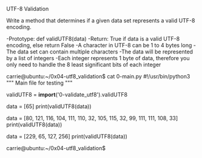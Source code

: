 UTF-8 Validation 

Write a method that determines if a given data set represents a valid UTF-8 encoding.

-Prototype: def validUTF8(data)
-Return: True if data is a valid UTF-8 encoding, else return False
-A character in UTF-8 can be 1 to 4 bytes long
-The data set can contain multiple characters
-The data will be represented by a list of integers
-Each integer represents 1 byte of data, therefore you only need to handle the 8 least significant bits of each integer

carrie@ubuntu:~/0x04-utf8_validation$ cat 0-main.py
#!/usr/bin/python3
"""
Main file for testing
"""

validUTF8 = __import__('0-validate_utf8').validUTF8

data = [65]
print(validUTF8(data))

data = [80, 121, 116, 104, 111, 110, 32, 105, 115, 32, 99, 111, 111, 108, 33]
print(validUTF8(data))

data = [229, 65, 127, 256]
print(validUTF8(data))

carrie@ubuntu:~/0x04-utf8_validation$
